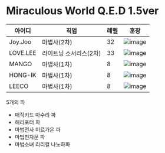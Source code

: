 # Miraculous World Q.E.D 1.5ver

|아이디|직업|레벨|훈장|
|------|---|---|---|
|Joy.Joo|마법사(2차)|32|![image](https://user-images.githubusercontent.com/72858711/191240354-ee323652-6f13-4d3e-81d6-de73f8020878.png)|
|LOVE.LEE|라이트닝 소서리스(2차)|33|![image](https://user-images.githubusercontent.com/72858711/191240405-9c939f2a-7bf8-4449-b95c-4fca04dc416f.png)|
|MANGO|마법사(1차)|8|![image](https://user-images.githubusercontent.com/72858711/191240779-12f2f0bb-20ae-413d-b99f-588fbd81df85.png)|
|HONG-IK|마법사(1차)|8|![image](https://user-images.githubusercontent.com/72858711/191240787-e7491a62-b884-4255-8c4d-26b61890c6eb.png)|
|LEECO|마법사(1차)|8|![image](https://user-images.githubusercontent.com/72858711/191240791-1b34eb34-cb7e-4eeb-9597-e3fa169b6866.png)|


5개의 파

- 매직키드 마수리 파
- 해리포터 파
- 마법전사 미르가온 파
- 마법천자문 파
- 마법소녀 리리컬 나노하파
